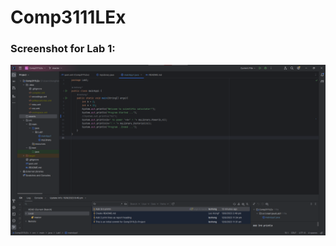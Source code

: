 # Comp3111LEx
### Screenshot for Lab 1:
![Screenshot 2023-09-16.png](assets%2FScreenshot%202023-09-16.png)

